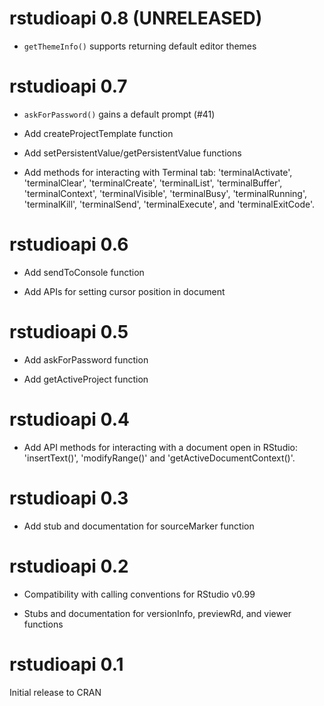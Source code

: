# rstudioapi 0.8 (UNRELEASED)

* `getThemeInfo()` supports returning default editor themes

# rstudioapi 0.7

* `askForPassword()` gains a default prompt (#41)

* Add createProjectTemplate function

* Add setPersistentValue/getPersistentValue functions

* Add methods for interacting with Terminal tab: 'terminalActivate', 'terminalClear', 'terminalCreate', 'terminalList', 'terminalBuffer', 'terminalContext', 'terminalVisible', 'terminalBusy', 'terminalRunning', 'terminalKill', 'terminalSend', 'terminalExecute', and 'terminalExitCode'.

# rstudioapi 0.6

* Add sendToConsole function

* Add APIs for setting cursor position in document

# rstudioapi 0.5

* Add askForPassword function

* Add getActiveProject function

# rstudioapi 0.4

* Add API methods for interacting with a document open in RStudio: 'insertText()', 'modifyRange()' and 'getActiveDocumentContext()'.

# rstudioapi 0.3

* Add stub and documentation for sourceMarker function

# rstudioapi 0.2

* Compatibility with calling conventions for RStudio v0.99

* Stubs and documentation for versionInfo, previewRd, and viewer functions

# rstudioapi 0.1

Initial release to CRAN

